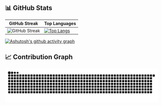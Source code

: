 ## 📊 GitHub Stats

| GitHub Streak | Top Languages |
|--------------|--------------|
| ![GitHub Streak](https://streak-stats.demolab.com?user=KrishKorat&theme=dark) | [![Top Langs](https://github-readme-stats.vercel.app/api/top-langs/?username=KrishKorat&theme=dark&layout=compact)](https://github.com/anuraghazra/github-readme-stats)

[![Ashutosh's github activity graph](https://github-readme-activity-graph.vercel.app/graph?username=KrishKorat&theme=xcode)](https://github.com/ashutosh00710/github-readme-activity-graph)


## 📈 Contribution Graph

<picture>
  <source media="(prefers-color-scheme: dark)" srcset="https://raw.githubusercontent.com/KrishKorat/KrishKorat/output/github-snake-dark.svg" />
  <source media="(prefers-color-scheme: light)" srcset="https://raw.githubusercontent.com/KrishKorat/KrishKorat/output/github-snake.svg" />
  <img alt="github-snake" src="https://raw.githubusercontent.com/KrishKorat/KrishKorat/output/github-snake.svg" />
</picture>
